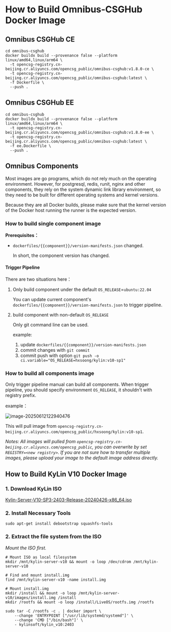 # How to Build Omnibus-CSGHub Docker Image

## Omnibus CSGHub CE

```shell
cd omnibus-csghub
docker buildx build --provenance false --platform linux/amd64,linux/arm64 \
  -t opencsg-registry.cn-beijing.cr.aliyuncs.com/opencsg_public/omnibus-csghub:v1.8.0-ce \
  -t opencsg-registry.cn-beijing.cr.aliyuncs.com/opencsg_public/omnibus-csghub:latest \
  -f Dockerfile \
  --push .
```

## Omnibus CSGHub EE

```shell
cd omnibus-csghub
docker buildx build --provenance false --platform linux/amd64,linux/arm64 \
  -t opencsg-registry.cn-beijing.cr.aliyuncs.com/opencsg_public/omnibus-csghub:v1.8.0-ee \
  -t opencsg-registry.cn-beijing.cr.aliyuncs.com/opencsg_public/omnibus-csghub:latest \
  -f ee.Dockerfile \
  --push .
```

## Omnibus Components 

Most images are go programs, which do not rely much on the operating environment. However, for postgresql, redis, runit, nginx and other components, they rely on the system dynamic link library environment, so they need to be built for different operating systems and kernel versions.

Because they are all Docker builds, please make sure that the kernel version of the Docker host running the runner is the expected version.

### How to build single component image

**Prerequisites：**

- `dockerfiles/{{component}}/version-manifests.json` changed.

     In short, the component version has changed.

#### Trigger Pipeline

There are two situations here：

1. Only build component under the default `OS_RELEASE`=`ubuntu:22.04`

    You can update current component's `dockerfiles/{{component}}/version-manifests.json` to trigger pipeline.

2. build component with non-default `OS_RELEASE`

    Only git command line can be used.

    example:

    1. update `dockerfiles/{{component}}/version-manifests.json`
    2. commit changes with `git commit`
    3. commit push with option `git push -o ci.variable="OS_RELEASE=hxsoong/kylin:v10-sp1"`

### How to build all components image

Only trigger pipeline manual can build all components. When trigger pipeline, you should specify environment `OS_RELEASE`, it shouldn't with registry prefix.

example：

![image-20250612122940476](./assets/image-20250612122940476.png)

This will pull image from `opencsg-registry.cn-beijing.cr.aliyuncs.com/opencsg_public/hxsoong/kylin:v10-sp1`.



_Notes: All images will pulled from `opencsg-registry.cn-beijing.cr.aliyuncs.com/opencsg_public`, you can overwrite by set `REGISTRY=<new registry>`. If you are not sure how to transfer multiple images, please upload your image to the default image address directly._

## How to Build KyLin V10 Docker Image

### 1. Download KyLin ISO

[Kylin-Server-V10-SP3-2403-Release-20240426-x86_64.iso](https://iso.kylinos.cn/web_pungi/download/cdn/9D2GPNhvxfsF3BpmRbJjlKu0dowkAc4i/Kylin-Server-V10-SP3-2403-Release-20240426-x86_64.iso)

### 2. Install Necessary Tools

```shell
sudo apt-get install debootstrap squashfs-tools
```

### 2. Extract the file system from the ISO

*Mount the ISO first.*

```shell
# Mount ISO as local filesystem
mkdir /mnt/kylin-server-v10 && mount -o loop /dev/cdrom /mnt/kylin-server-v10

# Find and mount install.img
find /mnt/kylin-server-v10 -name install.img

# Mount install.img
mkdir /install && mount -o loop /mnt/kylin-server-v10/images/install.img /install
mkdir /rootfs && mount -o loop /install/LiveOS/rootfs.img /rootfs

sudo tar -C /rootfs -c . | docker import \
	--change 'ENTRYPOINT ["/usr/lib/systemd/systemd"]' \
	--change 'CMD ["/bin/bash"]' \
	- kylinsoft/kylin_v10:2403
```

